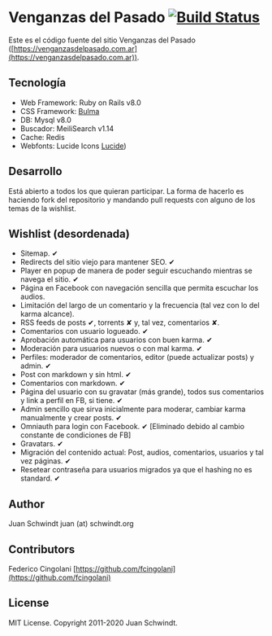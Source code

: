 # Venganzas del Pasado [![Build Status](https://travis-ci.com/jschwindt/Venganzas-del-Pasado.svg?branch=master)](https://travis-ci.com/jschwindt/Venganzas-del-Pasado)

Este es el código fuente del sitio Venganzas del Pasado
([https://venganzasdelpasado.com.ar](https://venganzasdelpasado.com.ar)).

## Tecnología

*   Web Framework: Ruby on Rails v8.0
*   CSS Framework: [Bulma](https://bulma.io)
*   DB: Mysql v8.0
*   Buscador: MeiliSearch v1.14
*   Cache: Redis
*   Webfonts: Lucide Icons [Lucide](https://lucide.dev/icons/))


## Desarrollo

Está abierto a todos los que quieran participar. La forma de hacerlo es
haciendo fork del repositorio y mandando pull requests con alguno de los temas
de la wishlist.

## Wishlist (desordenada)

*   Sitemap.  ✔
*   Redirects del sitio viejo para mantener SEO.  ✔
*   Player en popup de manera de poder seguir escuchando mientras se navega el
    sitio.  ✔
*   Página en Facebook con navegación sencilla que permita escuchar los
    audios.
*   Limitación del largo de un comentario y la frecuencia (tal vez con lo del
    karma alcance).
*   RSS feeds de posts ✔, torrents ✘ y, tal vez, comentarios ✘.
*   Comentarios con usuario logueado.  ✔
*   Aprobación automática para usuarios con buen karma.  ✔
*   Moderación para usuarios nuevos o con mal karma.  ✔
*   Perfiles: moderador de comentarios, editor (puede actualizar posts) y
    admin.  ✔
*   Post con markdown y sin html.  ✔
*   Comentarios con markdown.  ✔
*   Página del usuario con su gravatar (más grande), todos sus comentarios y
    link a perfil en FB, si tiene.  ✔
*   Admin sencillo que sirva inicialmente para moderar, cambiar karma
    manualmente y crear posts.  ✔
*   Omniauth para login con Facebook. ✔ [Eliminado debido al cambio constante de condiciones de FB]
*   Gravatars. ✔
*   Migración del contenido actual: Post, audios, comentarios, usuarios y tal
    vez páginas. ✔
*   Resetear contraseña para usuarios migrados ya que el hashing no es
    standard. ✔


## Author

Juan Schwindt juan (at) schwindt.org

## Contributors

Federico Cingolani [https://github.com/fcingolani](https://github.com/fcingolani)

## License

MIT License. Copyright 2011-2020 Juan Schwindt.
